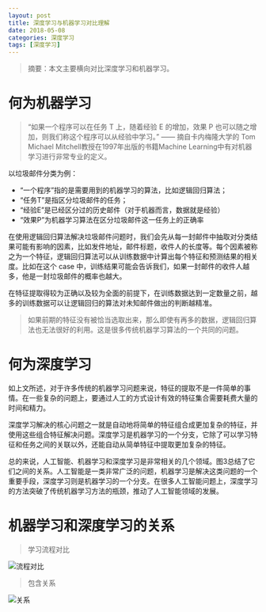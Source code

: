```yaml
---
layout: post
title: 深度学习与机器学习对比理解
date: 2018-05-08
categories: 深度学习
tags: [深度学习]
---
```


> 摘要：本文主要横向对比深度学习和机器学习。

# 何为机器学习

> “如果一个程序可以在任务 T 上，随着经验 E 的增加，效果 P 也可以随之增加，则我们称这个程序可以从经验中学习。” —— 摘自卡内梅隆大学的 Tom Michael Mitchell教授在1997年出版的书籍Machine Learning中有对机器学习进行非常专业的定义。

以垃圾邮件分类为例：

- “一个程序”指的是需要用到的机器学习的算法，比如逻辑回归算法；
- “任务T”是指区分垃圾邮件的任务；
- “经验E”是已经区分过的历史邮件（对于机器而言，数据就是经验）
- “效果P”为机器学习算法在区分垃圾邮件这一任务上的正确率

在使用逻辑回归算法解决垃圾邮件问题时，我们会先从每一封邮件中抽取对分类结果可能有影响的因素，比如发件地址，邮件标题，收件人的长度等。每个因素被称之为一个特征，逻辑回归算法可以从训练数据中计算出每个特征和预测结果的相关度。比如在这个 case 中，训练结果可能会告诉我们，如果一封邮件的收件人越多，他是一封垃圾邮件的概率也越大。

在特征提取得较为正确以及较为全面的前提下，在训练数据达到一定数量之前，越多的训练数据可以让逻辑回归的算法对未知邮件做出的判断越精准。

> 如果前期的特征没有被恰当选取出来，那么即使有再多的数据，逻辑回归算法也无法很好的利用。这是很多传统机器学习算法的一个共同的问题。

# 何为深度学习

如上文所述，对于许多传统的机器学习问题来说，特征的提取不是一件简单的事情。在一些复杂的问题上，要通过人工的方式设计有效的特征集合需要耗费大量的时间和精力。

深度学习解决的核心问题之一就是自动地将简单的特征组合成更加复杂的特征，并使用这些组合特征解决问题。深度学习是机器学习的一个分支，它除了可以学习特征和任务之间的关联以外，还能自动从简单特征中提取更加复杂的特征。

总的来说，人工智能、机器学习和深度学习是非常相关的几个领域。图3总结了它们之间的关系。人工智能是一类非常广泛的问题，机器学习是解决这类问题的一个重要手段，深度学习则是机器学习的一个分支。在很多人工智能问题上，深度学习的方法突破了传统机器学习方法的瓶颈，推动了人工智能领域的发展。



# 机器学习和深度学习的关系

> 学习流程对比

![流程对比](http://blog.luojia.ren/images/深度学习/流程对比.png)

> 包含关系

![关系](http://blog.luojia.ren/images/深度学习/关系.png)


